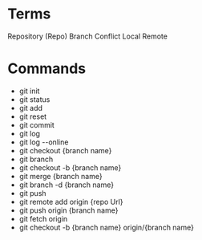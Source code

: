 # Terms

Repository (Repo)
Branch
Conflict
Local
Remote

# Commands

- git init
- git status
- git add
- git reset
- git commit 
- git log
- git log --online
- git checkout {branch name}
- git branch
- git checkout -b {branch name}
- git merge {branch name}
- git branch -d {branch name}
- git push
- git remote add origin {repo Url}
- git push origin {branch name}
- git fetch origin
- git checkout -b {branch name} origin/{branch name}